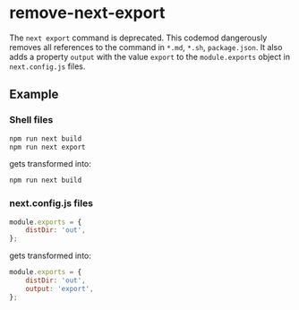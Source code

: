 # remove-next-export

The `next export` command is deprecated. This codemod dangerously removes all references to the command in `*.md`, `*.sh`, `package.json`. It also adds a property `output` with the value `export` to the `module.exports` object in `next.config.js` files.

## Example

### Shell files

```sh
npm run next build
npm run next export
```

gets transformed into:

```sh
npm run next build
```

### next.config.js files

```javascript
module.exports = {
	distDir: 'out',
};
```

gets transformed into:

```javascript
module.exports = {
	distDir: 'out',
	output: 'export',
};
```
